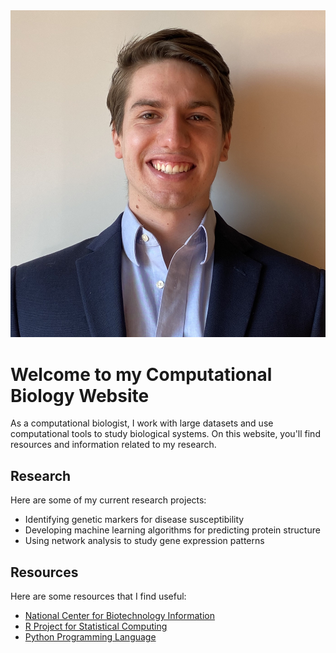 <html>
  <head>
    <title>Christian D'Orgeix</title>
  </head>
  <body>
    <img src="face_photo3.jpg" alt="Face Photo">
    <h1>Welcome to my Computational Biology Website</h1>
    <p>As a computational biologist, I work with large datasets and use computational tools to study biological systems. On this website, you'll find resources and information related to my research.</p>
    <h2>Research</h2>
    <p>Here are some of my current research projects:</p>
    <ul>
      <li>Identifying genetic markers for disease susceptibility</li>
      <li>Developing machine learning algorithms for predicting protein structure</li>
      <li>Using network analysis to study gene expression patterns</li>
    </ul>
    <h2>Resources</h2>
    <p>Here are some resources that I find useful:</p>
    <ul>
      <li><a href="https://www.ncbi.nlm.nih.gov/">National Center for Biotechnology Information</a></li>
      <li><a href="https://www.r-project.org/">R Project for Statistical Computing</a></li>
      <li><a href="https://www.python.org/">Python Programming Language</a></li>
    </ul>
  </body>
</html>

